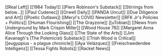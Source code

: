 [[Real Left]]
[[1984 Today!]]
[[Piers Robinson's Substack]]
[[Stirrings from below...]]
[[Paul Cudenec]]
[[Orwell Daily]]
[[PANDA Uncut]]
[[Due Diligence and Art]]
[[Poetic Outlaws]]
[[Meryl's COVID Newsletter]]
[[RFK Jr's Policies + Politics]]
[[Human Flourishing]]
[[The Grayzone]]
[[uTobian]]
[[News from Underground by Mark Crispin Miller]]
[[Wood House 76]]
[[Margaret Anna Alice Through the Looking Glass]]
[[The State of the Arts]]
[[Jim Kavanagh's (The Polemicist) Substack]]
[[Trish Wood is Critical]]
[[eugyppius - a plague chronicle]]
[[Aya Velázquez]]
[[Freischwedendee Intelligenz]]
[[Tessa Fights Robots]]
[[Racket News]]
